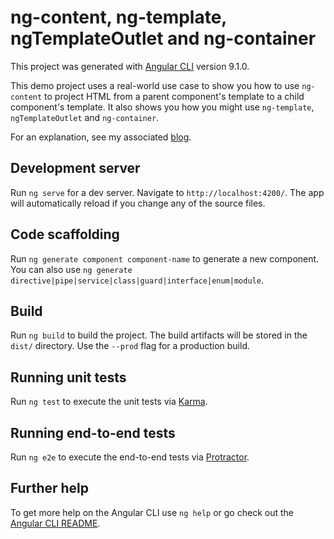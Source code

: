 # ng-content, ng-template, ngTemplateOutlet and ng-container

This project was generated with [Angular CLI](https://github.com/angular/angular-cli) version 9.1.0.

This demo project uses a real-world use case to show you how to use `ng-content` to project HTML from a parent component's template to a child component's template.   It also shows you how you might use `ng-template`, `ngTemplateOutlet` and `ng-container`.

For an explanation, see my associated [blog](http://devreboot.com/content-projection).

## Development server

Run `ng serve` for a dev server. Navigate to `http://localhost:4200/`. The app will automatically reload if you change any of the source files.

## Code scaffolding

Run `ng generate component component-name` to generate a new component. You can also use `ng generate directive|pipe|service|class|guard|interface|enum|module`.

## Build

Run `ng build` to build the project. The build artifacts will be stored in the `dist/` directory. Use the `--prod` flag for a production build.

## Running unit tests

Run `ng test` to execute the unit tests via [Karma](https://karma-runner.github.io).

## Running end-to-end tests

Run `ng e2e` to execute the end-to-end tests via [Protractor](http://www.protractortest.org/).

## Further help

To get more help on the Angular CLI use `ng help` or go check out the [Angular CLI README](https://github.com/angular/angular-cli/blob/master/README.md).
